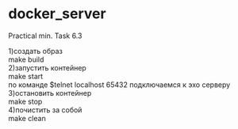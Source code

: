 # docker_server
Practical min. Task 6.3

1)создать образ  
make build  
2)запустить контейнер  
make start   
по команде $telnet localhost 65432 подключаемся к эхо серверу  
3)остановить контейнер  
make stop  
4)почистить за собой  
make clean  
